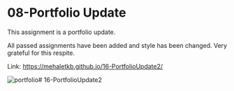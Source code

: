 # 08-Portfolio Update

This assignment is a portfolio update.

All passed assignments have been added and style has been changed. Very grateful for this respite.

Link: https://mehaletkb.github.io/16-PortfolioUpdate2/

![portfolio](./assets/portfolio-update2.gif)# 16-PortfolioUpdate2

